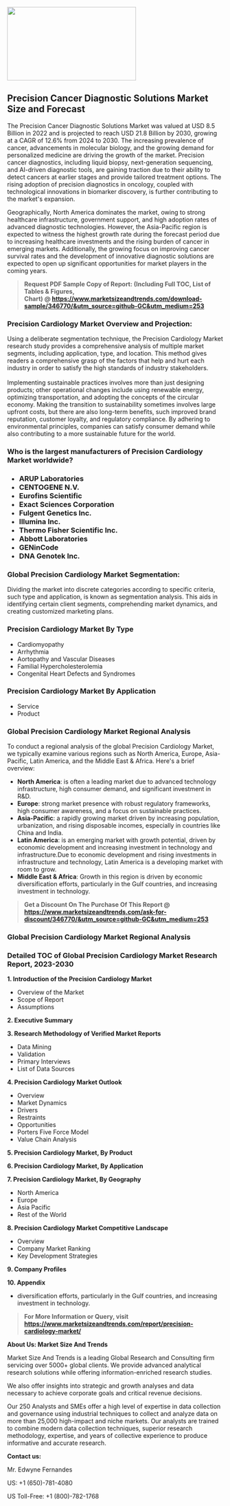 <p><img class="alignnone size-medium wp-image-20088" src="https://ffe5etoiles.com/wp-content/uploads/2024/12/MST1-300x171.png" alt="" width="300" height="171" /></p><h2>Precision Cancer Diagnostic Solutions Market Size and Forecast</h2><p>The Precision Cancer Diagnostic Solutions Market was valued at USD 8.5 Billion in 2022 and is projected to reach USD 21.8 Billion by 2030, growing at a CAGR of 12.6% from 2024 to 2030. The increasing prevalence of cancer, advancements in molecular biology, and the growing demand for personalized medicine are driving the growth of the market. Precision cancer diagnostics, including liquid biopsy, next-generation sequencing, and AI-driven diagnostic tools, are gaining traction due to their ability to detect cancers at earlier stages and provide tailored treatment options. The rising adoption of precision diagnostics in oncology, coupled with technological innovations in biomarker discovery, is further contributing to the market's expansion.</p><p>Geographically, North America dominates the market, owing to strong healthcare infrastructure, government support, and high adoption rates of advanced diagnostic technologies. However, the Asia-Pacific region is expected to witness the highest growth rate during the forecast period due to increasing healthcare investments and the rising burden of cancer in emerging markets. Additionally, the growing focus on improving cancer survival rates and the development of innovative diagnostic solutions are expected to open up significant opportunities for market players in the coming years.</p></p><blockquote id="" class=""><strong>Request PDF Sample Copy of Report: (Including Full TOC, List of Tables &amp; Figures, Chart)&nbsp;@&nbsp;<strong><a href="https://www.marketsizeandtrends.com/download-sample/346770/&utm_source=github-GC&utm_medium=253" target="_blank">https://www.marketsizeandtrends.com/download-sample/346770/&utm_source=github-GC&utm_medium=253</a></strong></strong></blockquote><h3 id="" class="">Precision Cardiology Market&nbsp;Overview and Projection:</h3><p id="" class="">Using a deliberate segmentation technique, the Precision Cardiology Market research study provides a comprehensive analysis of multiple market segments, including application, type, and location. This method gives readers a comprehensive grasp of the factors that help and hurt each industry in order to satisfy the high standards of industry stakeholders. <br /> <br />Implementing sustainable practices involves more than just designing products; other operational changes include using renewable energy, optimizing transportation, and adopting the concepts of the circular economy. Making the transition to sustainability sometimes involves large upfront costs, but there are also long-term benefits, such improved brand reputation, customer loyalty, and regulatory compliance. By adhering to environmental principles, companies can satisfy consumer demand while also contributing to a more sustainable future for the world.</p><h3 id="" class="">Who is the largest manufacturers of&nbsp;Precision Cardiology Market worldwide?</h3><h3 class=""><p><ul><li>ARUP Laboratories </li><li> CENTOGENE N.V. </li><li> Eurofins Scientific </li><li> Exact Sciences Corporation </li><li> Fulgent Genetics Inc. </li><li> Illumina Inc. </li><li> Thermo Fisher Scientific Inc. </li><li> Abbott Laboratories </li><li> GENinCode </li><li> DNA Genotek Inc.</li></ul></p></h3><h3 id="" class="">Global&nbsp;Precision Cardiology Market Segmentation:</h3><p id="" class="">Dividing the market into discrete categories according to specific criteria, such type and application, is known as segmentation analysis. This aids in identifying certain client segments, comprehending market dynamics, and creating customized marketing plans.</p><h3 id="" class="">Precision Cardiology Market&nbsp;By Type</h3><p><p><ul><li>Cardiomyopathy</li><li> Arrhythmia</li><li> Aortopathy and Vascular Diseases</li><li> Familial Hypercholesterolemia</li><li> Congenital Heart Defects and Syndromes</p></li></ul></p></p><h3 id="" class="">Precision Cardiology Market&nbsp;By Application</h3><p class=""><p><ul><li>Service</li><li> Product</li></ul></p></p><h3 id="" class="">Global Precision Cardiology Market Regional Analysis</h3><p id="" class="">To conduct a regional analysis of the global Precision Cardiology Market, we typically examine various regions such as North America, Europe, Asia-Pacific, Latin America, and the Middle East &amp; Africa. Here's a brief overview:</p><ul><li><strong>North America</strong>: is often a leading market due to advanced technology infrastructure, high consumer demand, and significant investment in R&amp;D.</li><li><strong>Europe</strong>: strong market presence with robust regulatory frameworks, high consumer awareness, and a focus on sustainable practices.</li><li><strong>Asia-Pacific</strong>: a rapidly growing market driven by increasing population, urbanization, and rising disposable incomes, especially in countries like China and India.</li><li><strong>Latin America</strong>: is an emerging market with growth potential, driven by economic development and increasing investment in technology and infrastructure.Due to economic development and rising investments in infrastructure and technology, Latin America is a developing market with room to grow.</li><li><strong>Middle East &amp; Africa</strong>: Growth in this region is driven by economic diversification efforts, particularly in the Gulf countries, and increasing investment in technology.</li></ul><blockquote id="" class=""><strong>Get a Discount On The Purchase Of This Report @ <strong><a href="https://www.marketsizeandtrends.com/ask-for-discount/346770/&utm_source=github-GC&utm_medium=253" target="_blank">https://www.marketsizeandtrends.com/ask-for-discount/346770/&utm_source=github-GC&utm_medium=253</a></strong></strong></blockquote><h3 id="" class="">Global Precision Cardiology Market Regional Analysis</h3><h3 id="" class="">Detailed TOC of Global Precision Cardiology Market Research Report, 2023-2030</h3><p id="" class=""><strong>1. Introduction of the Precision Cardiology Market</strong></p><ul><li>Overview of the Market</li><li>Scope of Report</li><li>Assumptions</li></ul><p id="" class=""><strong>2. Executive Summary</strong></p><p id="" class=""><strong>3. Research Methodology of Verified Market Reports</strong></p><ul><li>Data Mining</li><li>Validation</li><li>Primary Interviews</li><li>List of Data Sources</li></ul><p id="" class=""><strong>4. Precision Cardiology Market Outlook</strong></p><ul><li>Overview</li><li>Market Dynamics</li><li>Drivers</li><li>Restraints</li><li>Opportunities</li><li>Porters Five Force Model</li><li>Value Chain Analysis</li></ul><p id="" class=""><strong>5. Precision Cardiology Market, By Product</strong></p><p id="" class=""><strong>6. Precision Cardiology Market, By Application</strong></p><p id="" class=""><strong>7. Precision Cardiology Market, By Geography</strong></p><ul><li>North America</li><li>Europe</li><li>Asia Pacific</li><li>Rest of the World</li></ul><p id="" class=""><strong>8. Precision Cardiology Market Competitive Landscape</strong></p><ul><li>Overview</li><li>Company Market Ranking</li><li>Key Development Strategies</li></ul><p id="" class=""><strong>9. Company Profiles</strong></p><p id="" class=""><strong>10. Appendix</strong></p><ul><li>diversification efforts, particularly in the Gulf countries, and increasing investment in technology.</li></ul><blockquote id="" class=""><strong>For More Information or Query, visit <strong><strong><a href="https://www.marketsizeandtrends.com/report/precision-cardiology-market/" target="_blank">https://www.marketsizeandtrends.com/report/precision-cardiology-market/</a></strong></strong></strong></blockquote><p id="" class=""><strong>About Us: Market Size And Trends</strong></p><p id="" class="">Market Size And Trends is a leading Global Research and Consulting firm servicing over 5000+ global clients. We provide advanced analytical research solutions while offering information-enriched research studies.</p><p id="" class="">We also offer insights into strategic and growth analyses and data necessary to achieve corporate goals and critical revenue decisions.</p><p id="" class="">Our 250 Analysts and SMEs offer a high level of expertise in data collection and governance using industrial techniques to collect and analyze data on more than 25,000 high-impact and niche markets. Our analysts are trained to combine modern data collection techniques, superior research methodology, expertise, and years of collective experience to produce informative and accurate research.</p><p id="" class=""><strong>Contact us:</strong></p><p id="" class="">Mr. Edwyne Fernandes</p><p id="" class="">US: +1 (650)-781-4080</p><p id="" class="">US Toll-Free: +1 (800)-782-1768</p>
